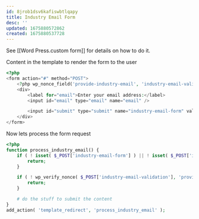 ```yaml
---
id: 8jrob1dsv6kafiswbtlqapy
title: Industry Email Form
desc: ''
updated: 1675880572862
created: 1675880537728
---
```


See [[Word Press.custom form]] for details on how to do it.

Content in the template to render the form to the user
```php
<?php
<form action="#" method="POST">
    <?php wp_nonce_field('provide-industry-email', 'industry-email-validation'); ?>
    <div>
        <label for="email">Enter your email address:</label>
        <input id="email" type="email" name="email" />

        <input id="submit" type="submit" name="industry-email-form" value="Submit" />
    </div>
</form>

```

Now lets process the form request

```php
<?php 
function process_industry_email() {
    if ( ! isset( $_POST['industry-email-form'] ) || ! isset( $_POST['industry-email-validation'] ) )  {
		return;
	}

    if ( ! wp_verify_nonce( $_POST['industry-email-validation'], 'provide-industry-email' ) ) {
		return;
	}

    # do the stuff to submit the content
}
add_action( 'template_redirect', 'process_industry_email' );
```